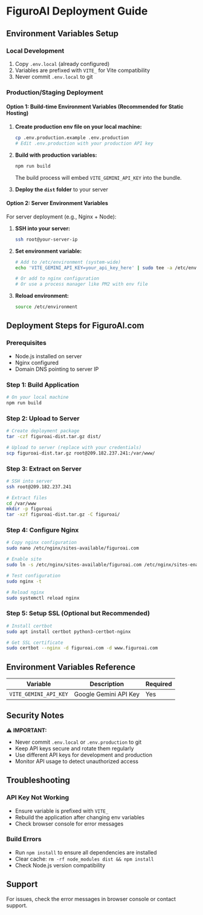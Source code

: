 # FiguroAI Deployment Guide

## Environment Variables Setup

### Local Development
1. Copy `.env.local` (already configured)
2. Variables are prefixed with `VITE_` for Vite compatibility
3. Never commit `.env.local` to git

### Production/Staging Deployment

#### Option 1: Build-time Environment Variables (Recommended for Static Hosting)

1. **Create production env file on your local machine:**
   ```bash
   cp .env.production.example .env.production
   # Edit .env.production with your production API key
   ```

2. **Build with production variables:**
   ```bash
   npm run build
   ```
   The build process will embed `VITE_GEMINI_API_KEY` into the bundle.

3. **Deploy the `dist` folder** to your server

#### Option 2: Server Environment Variables

For server deployment (e.g., Nginx + Node):

1. **SSH into your server:**
   ```bash
   ssh root@your-server-ip
   ```

2. **Set environment variable:**
   ```bash
   # Add to /etc/environment (system-wide)
   echo 'VITE_GEMINI_API_KEY=your_api_key_here' | sudo tee -a /etc/environment
   
   # Or add to nginx configuration
   # Or use a process manager like PM2 with env file
   ```

3. **Reload environment:**
   ```bash
   source /etc/environment
   ```

## Deployment Steps for FiguroAI.com

### Prerequisites
- Node.js installed on server
- Nginx configured
- Domain DNS pointing to server IP

### Step 1: Build Application
```bash
# On your local machine
npm run build
```

### Step 2: Upload to Server
```bash
# Create deployment package
tar -czf figuroai-dist.tar.gz dist/

# Upload to server (replace with your credentials)
scp figuroai-dist.tar.gz root@209.182.237.241:/var/www/
```

### Step 3: Extract on Server
```bash
# SSH into server
ssh root@209.182.237.241

# Extract files
cd /var/www
mkdir -p figuroai
tar -xzf figuroai-dist.tar.gz -C figuroai/
```

### Step 4: Configure Nginx
```bash
# Copy nginx configuration
sudo nano /etc/nginx/sites-available/figuroai.com

# Enable site
sudo ln -s /etc/nginx/sites-available/figuroai.com /etc/nginx/sites-enabled/

# Test configuration
sudo nginx -t

# Reload nginx
sudo systemctl reload nginx
```

### Step 5: Setup SSL (Optional but Recommended)
```bash
# Install certbot
sudo apt install certbot python3-certbot-nginx

# Get SSL certificate
sudo certbot --nginx -d figuroai.com -d www.figuroai.com
```

## Environment Variables Reference

| Variable | Description | Required |
|----------|-------------|----------|
| `VITE_GEMINI_API_KEY` | Google Gemini API Key | Yes |

## Security Notes

⚠️ **IMPORTANT:**
- Never commit `.env.local` or `.env.production` to git
- Keep API keys secure and rotate them regularly
- Use different API keys for development and production
- Monitor API usage to detect unauthorized access

## Troubleshooting

### API Key Not Working
- Ensure variable is prefixed with `VITE_`
- Rebuild the application after changing env variables
- Check browser console for error messages

### Build Errors
- Run `npm install` to ensure all dependencies are installed
- Clear cache: `rm -rf node_modules dist && npm install`
- Check Node.js version compatibility

## Support
For issues, check the error messages in browser console or contact support.
